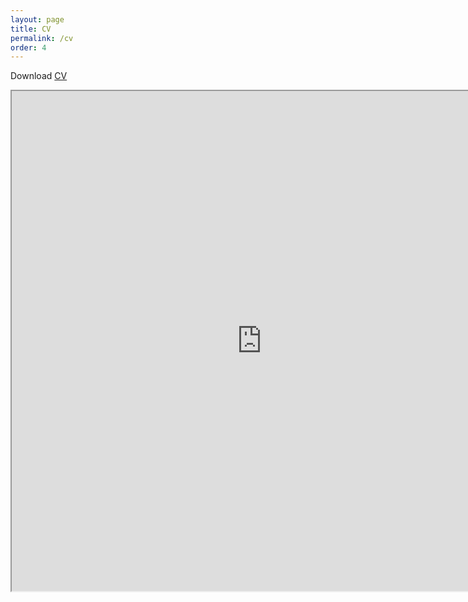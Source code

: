 ```yaml
---
layout: page
title: CV
permalink: /cv
order: 4
---
```


Download [CV](/files/CV.pdf)
<iframe src="https://patel-shivam.github.io/files/CV.pdf" width="800" height="800"> </iframe>
